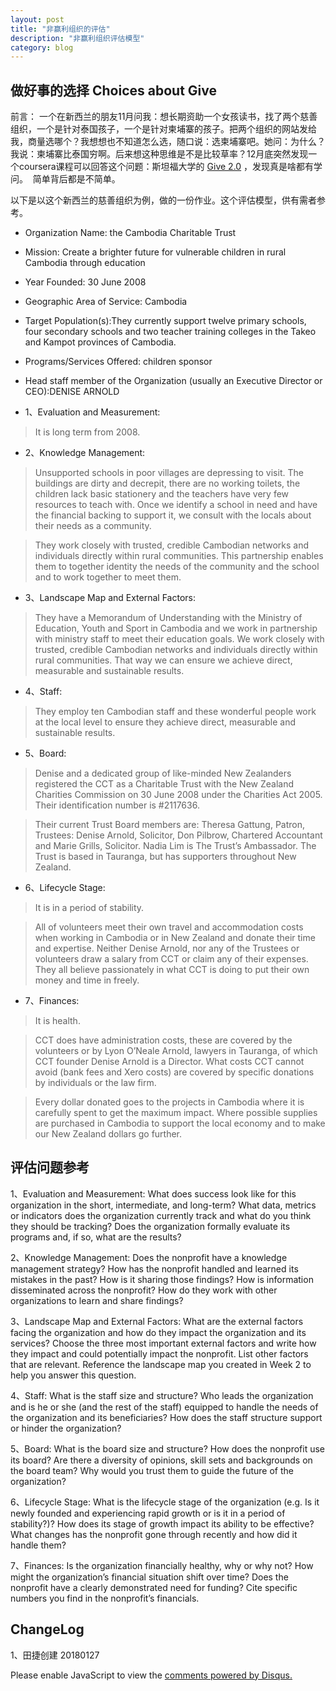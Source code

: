 ```yaml
---
layout: post
title: "非赢利组织的评估"
description: "非赢利组织评估模型"
category: blog
---
```




## 做好事的选择 Choices about Give

前言：
一个在新西兰的朋友11月问我：想长期资助一个女孩读书，找了两个慈善组织，一个是针对泰国孩子，一个是针对柬埔寨的孩子。把两个组织的网站发给我，商量选哪个？我想想也不知道怎么选，随口说：选柬埔寨吧。她问：为什么？我说：柬埔寨比泰国穷啊。后来想这种思维是不是比较草率？12月底突然发现一个coursera课程可以回答这个问题：斯坦福大学的 [Give 2.0](https://www.coursera.org/learn/philanthropist?siteID=je6NUbpObpQ-lxc.hTMpAGJSw9YxDh.U7A&utm_content=10&utm_medium=partners&utm_source=linkshare&utm_campaign=je6NUbpObpQ) ，发现真是啥都有学问。  简单背后都是不简单。

以下是以这个新西兰的慈善组织为例，做的一份作业。这个评估模型，供有需者参考。

- Organization Name: the Cambodia Charitable Trust

- Mission: Create a brighter future for vulnerable children in rural Cambodia through education

- Year Founded: 30 June 2008

- Geographic Area of Service: Cambodia

- Target Population(s):They currently support twelve primary schools, four secondary schools and two teacher training colleges in the Takeo and Kampot provinces of Cambodia.

- Programs/Services Offered: children sponsor

- Head staff member of the Organization (usually an Executive Director or CEO):DENISE ARNOLD
	


- 1、Evaluation and Measurement:

> It is long term from 2008.

- 2、Knowledge Management: 

> Unsupported schools in poor villages are depressing to visit.  The buildings are dirty and decrepit, there are no working toilets, the children lack basic stationery and the teachers have very few resources to teach with. Once we identify a school in need and have the financial backing to support it, we consult with the locals about their needs as a community.

>They work closely with trusted, credible Cambodian networks and individuals directly within rural communities. This partnership enables them to together identity the needs of the community and the school and to work together to meet them.  

- 3、Landscape Map and External Factors: 

> They have a Memorandum of Understanding with the Ministry of Education, Youth and Sport in Cambodia and we work in partnership with ministry staff to meet their education goals. We work closely with trusted, credible Cambodian networks and individuals directly within rural communities. That way we can ensure we achieve direct, measurable and sustainable results.

- 4、Staff: 

> They employ ten Cambodian staff and these wonderful people work at the local level to ensure they achieve direct, measurable and sustainable results.

- 5、Board: 


> Denise and a dedicated group of like-minded New Zealanders registered the CCT as a Charitable Trust with the New Zealand Charities Commission on 30 June 2008 under the Charities Act 2005.  Their  identification number is #2117636.

> Their current Trust Board members are: Theresa Gattung, Patron, Trustees: Denise Arnold, Solicitor, Don Pilbrow, Chartered Accountant and Marie Grills, Solicitor. Nadia Lim is The Trust’s Ambassador. The Trust is based in Tauranga, but has supporters throughout New Zealand.

- 6、Lifecycle Stage: 


> It is in a period of stability.

> All of volunteers meet their own travel and accommodation costs when working in Cambodia or in New Zealand and donate their time and expertise. Neither Denise Arnold, nor any of the Trustees or volunteers draw a salary from CCT or claim any of their expenses. They all believe passionately in what CCT is doing to put their own money and time in freely.


- 7、Finances: 

> It is health.

>  CCT does have administration costs, these are covered by the volunteers or by Lyon O’Neale Arnold, lawyers in Tauranga, of which CCT founder Denise Arnold is a Director. What costs CCT cannot avoid (bank fees and Xero costs) are covered by specific donations by individuals or the law firm.

> Every dollar donated goes to the projects in Cambodia where it is carefully spent to get the maximum impact. Where possible supplies are purchased in Cambodia to support the local economy and to make our New Zealand dollars go further.

## 评估问题参考

	
1、Evaluation and Measurement: What does success look like for this organization in the short, intermediate, and long-term? What data, metrics or indicators does the organization currently track and what do you think they should be tracking? Does the organization formally evaluate its programs and, if so, what are the results? 
	
2、Knowledge Management: Does the nonprofit have a knowledge management strategy? How has the nonprofit handled and learned its mistakes in the past? How is it sharing those findings? How is information disseminated across the nonprofit? How do they work with other organizations to learn and share findings? 
	
3、Landscape Map and External Factors: What are the external factors facing the organization and how do they impact the organization and its services? Choose the three most important external factors and write how they impact and could potentially impact the nonprofit. List other factors that are relevant. Reference the landscape map you created in Week 2 to help you answer this question. 
	
4、Staff: What is the staff size and structure? Who leads the organization and is he or she (and the rest of the staff) equipped to handle the needs of the organization and its beneficiaries? How does the staff structure support or hinder the organization? 
	
5、Board: What is the board size and structure? How does the nonprofit use its board? Are there a diversity of opinions, skill sets and backgrounds on the board team? Why would you trust them to guide the future of the organization? 
	
6、Lifecycle Stage: What is the lifecycle stage of the organization (e.g. Is it newly founded and experiencing rapid growth or is it in a period of stability?)? How does its stage of growth impact its ability to be effective? What changes has the nonprofit gone through recently and how did it handle them? 
		
7、Finances: Is the organization financially healthy, why or why not? How might the organization’s financial situation shift over time? Does the nonprofit have a clearly demonstrated need for funding? Cite specific numbers you find in the nonprofit’s financials. 




## ChangeLog

1、田捷创建 20180127


<div id="disqus_thread"></div>
<script>

/**
*  RECOMMENDED CONFIGURATION VARIABLES: EDIT AND UNCOMMENT THE SECTION BELOW TO INSERT DYNAMIC VALUES FROM YOUR PLATFORM OR CMS.
*  LEARN WHY DEFINING THESE VARIABLES IS IMPORTANT: https://disqus.com/admin/universalcode/#configuration-variables*/
/*
var disqus_config = function () {
this.page.url = https://violettianjie.github.io;  // Replace PAGE_URL with your page's canonical URL variable
this.page.identifier = https://violettianjie.github.io; // Replace PAGE_IDENTIFIER with your page's unique identifier variable
};
*/
(function() { // DON'T EDIT BELOW THIS LINE
var d = document, s = d.createElement('script');
s.src = 'https://https-violettianjie-github-io-1.disqus.com/embed.js';
s.setAttribute('data-timestamp', +new Date());
(d.head || d.body).appendChild(s);
})();
</script>
<noscript>Please enable JavaScript to view the <a href="https://disqus.com/?ref_noscript">comments powered by Disqus.</a></noscript>





